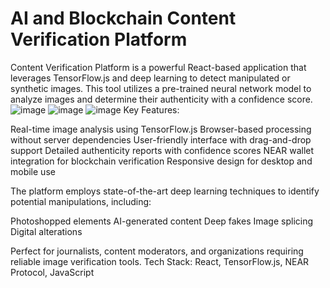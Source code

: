 # AI and Blockchain Content Verification Platform
Content Verification Platform is a powerful React-based application that leverages TensorFlow.js and deep learning to detect manipulated or synthetic images. This tool utilizes a pre-trained neural network model to analyze images and determine their authenticity with a confidence score.
![image](https://github.com/user-attachments/assets/2607dcbe-5919-4092-b8f6-10819c2423dd)
![image](https://github.com/user-attachments/assets/3013b003-b695-4e3e-bc53-dfe7afb3e5e5)
![image](https://github.com/user-attachments/assets/288134f7-83fc-4ba8-80cc-3142be7692ff)
Key Features:

Real-time image analysis using TensorFlow.js
Browser-based processing without server dependencies
User-friendly interface with drag-and-drop support
Detailed authenticity reports with confidence scores
NEAR wallet integration for blockchain verification
Responsive design for desktop and mobile use

The platform employs state-of-the-art deep learning techniques to identify potential manipulations, including:

Photoshopped elements
AI-generated content
Deep fakes
Image splicing
Digital alterations

Perfect for journalists, content moderators, and organizations requiring reliable image verification tools.
Tech Stack: React, TensorFlow.js, NEAR Protocol, JavaScript


